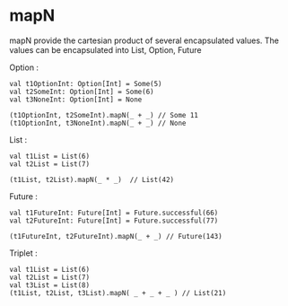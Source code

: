 
# mapN


mapN provide the cartesian product of several encapsulated values.
The values can be encapsulated into List, Option, Future


Option  : 
```
val t1OptionInt: Option[Int] = Some(5)
val t2SomeInt: Option[Int] = Some(6)
val t3NoneInt: Option[Int] = None

(t1OptionInt, t2SomeInt).mapN(_ + _) // Some 11
(t1OptionInt, t3NoneInt).mapN(_ + _) // None

```

 
 List :
 ```
val t1List = List(6)
val t2List = List(7)

(t1List, t2List).mapN(_ * _)  // List(42)
 ```
 
 Future : 
 ```
 val t1FutureInt: Future[Int] = Future.successful(66)
 val t2FutureInt: Future[Int] = Future.successful(77)
 
 (t1FutureInt, t2FutureInt).mapN(_ + _) // Future(143)
 ```
 
 Triplet : 
 
 ```
val t1List = List(6)
val t2List = List(7)
val t3List = List(8)
(t1List, t2List, t3List).mapN( _ + _ + _ ) // List(21)
 ```